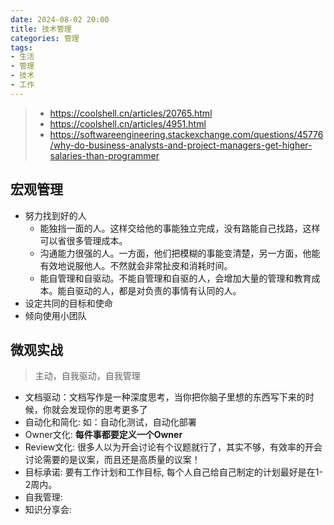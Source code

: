 ```yaml
---
date: 2024-08-02 20:00
title: 技术管理
categories: 管理
tags:
- 生活
- 管理
- 技术
- 工作
---
```


> - https://coolshell.cn/articles/20765.html
> - https://coolshell.cn/articles/4951.html
> - https://softwareengineering.stackexchange.com/questions/45776/why-do-business-analysts-and-project-managers-get-higher-salaries-than-programmer

## 宏观管理

- 努力找到好的人
  - 能独挡一面的人。这样交给他的事能独立完成，没有路能自己找路，这样可以省很多管理成本。
  - 沟通能力很强的人。一方面，他们把模糊的事能变清楚，另一方面，他能有效地说服他人。不然就会非常扯皮和消耗时间。
  - 能自管理和自驱动。不能自管理和自驱的人，会增加大量的管理和教育成本。能自驱动的人，都是对负责的事情有认同的人。
- 设定共同的目标和使命
- 倾向使用小团队


## 微观实战

> 主动，自我驱动，自我管理

- 文档驱动：文档写作是一种深度思考，当你把你脑子里想的东西写下来的时候，你就会发现你的思考更多了
- 自动化和简化: 如：自动化测试，自动化部署
- Owner文化: **每件事都要定义一个Owner**
- Review文化: 很多人以为开会讨论有个议题就行了，其实不够，有效率的开会讨论需要的是议案，而且还是高质量的议案！
- 目标承诺: 要有工作计划和工作目标, 每个人自己给自己制定的计划最好是在1-2周内。
- 自我管理:
- 知识分享会: